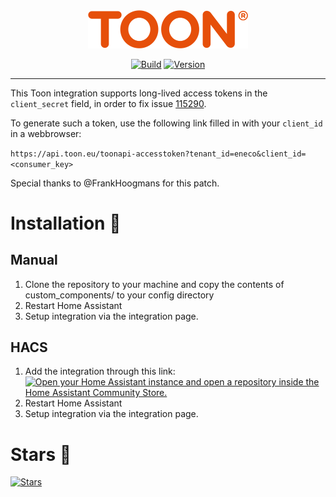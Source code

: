 <div align="center">
  <img src="https://raw.githubusercontent.com/opslag/toon/master/.github/logo.png" title="Logo" style="max-width:100%;" width="256" />
</div>
<div align="center">
  
  [![Build](https://github.com/opslag/toon/actions/workflows/build.yml/badge.svg)](https://github.com/opslag/toon)
  [![Version](https://img.shields.io/github/v/tag/opslag/toon?label=version&sort=semver&color=066da5)](https://github.com/opslag/toon)

</div>
<hr />

This Toon integration supports long-lived access tokens in the `client_secret` field, in order to fix issue [115290](https://github.com/home-assistant/core/issues/115290).

To generate such a token, use the following link filled in with your `client_id` in a webbrowser:

`https://api.toon.eu/toonapi-accesstoken?tenant_id=eneco&client_id=<consumer_key>`

Special thanks to @FrankHoogmans for this patch.

# Installation  🚀

## Manual

1. Clone the repository to your machine and copy the contents of custom_components/ to your config directory
2. Restart Home Assistant
3. Setup integration via the integration page.

## HACS

1. Add the integration through this link:
   [![Open your Home Assistant instance and open a repository inside the Home Assistant Community Store.](https://my.home-assistant.io/badges/hacs_repository.svg)](https://my.home-assistant.io/redirect/hacs_repository/?owner=opslag&repository=toon&category=integration)
2. Restart Home Assistant
3. Setup integration via the integration page.

# Stars 🌟
[![Stars](https://starchart.cc/opslag/toon.svg?variant=adaptive)](https://starchart.cc/opslag/toon)
